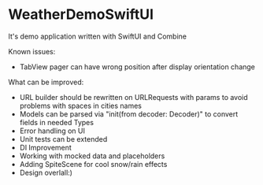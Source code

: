 # WeatherDemoSwiftUI
It's demo application written with SwiftUI and Combine

Known issues:
- TabView pager can have wrong position after display orientation change

What can be improved:
- URL builder should be rewritten on URLRequests with params to avoid problems with spaces in cities names
- Models can be parsed via "init(from decoder: Decoder)" to convert fields in needed Types
- Error handling on UI
- Unit tests can be extended
- DI Improvement
- Working with mocked data and placeholders
- Adding SpiteScene for cool snow/rain effects
- Design overlall:)

